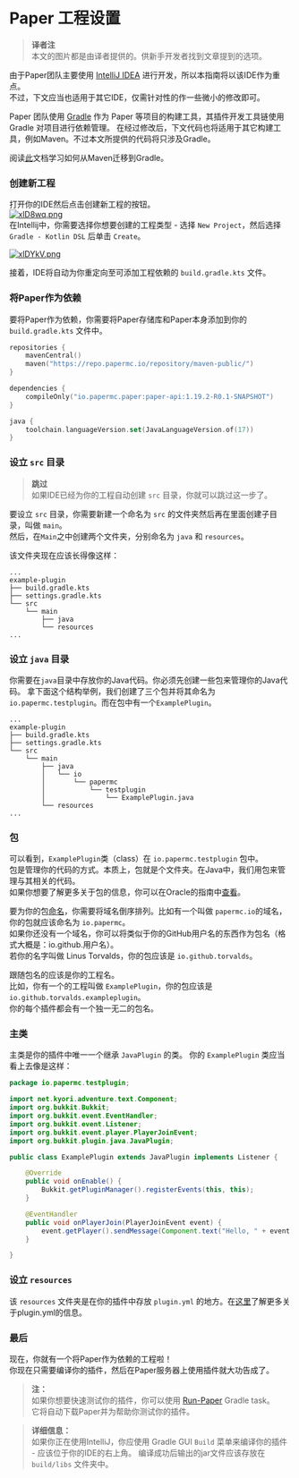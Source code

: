# Paper 工程设置

> **译者注**  
> 本文的图片都是由译者提供的。供新手开发者找到文章提到的选项。

由于Paper团队主要使用 [IntelliJ IDEA](https://www.jetbrains.com/idea/) 进行开发，所以本指南将以该IDE作为重点。    
不过，下文应当也适用于其它IDE，仅需针对性的作一些微小的修改即可。  

Paper 团队使用 [Gradle](https://gradle.org/) 作为 Paper 等项目的构建工具，其插件开发工具链使用 Gradle 对项目进行依赖管理。
在经过修改后，下文代码也将适用于其它构建工具，例如Maven。不过本文所提供的代码将只涉及Gradle。
<!-- 特别感谢 @William_Shi -->
阅读[此](https://docs.gradle.org/current/userguide/migrating_from_maven.html)文档学习如何从Maven迁移到Gradle。

### 创建新工程

打开你的IDE然后点击创建新工程的按钮。  
[![xlD8wq.png](https://s1.ax1x.com/2022/10/05/xlD8wq.png)](https://imgse.com/i/xlD8wq)  
在Intellij中，你需要选择你想要创建的工程类型 - 选择 `New Project`，然后选择 `Gradle - Kotlin DSL` 后单击 `Create`。    

[![xlDYkV.png](https://s1.ax1x.com/2022/10/05/xlDYkV.png)](https://imgse.com/i/xlDYkV)    

接着，IDE将自动为你重定向至可添加工程依赖的 `build.gradle.kts` 文件。  

### 将Paper作为依赖

要将Paper作为依赖，你需要将Paper存储库和Paper本身添加到你的 `build.gradle.kts` 文件中。  

```kotlin
repositories {
    mavenCentral()
    maven("https://repo.papermc.io/repository/maven-public/")
}

dependencies {
    compileOnly("io.papermc.paper:paper-api:1.19.2-R0.1-SNAPSHOT")
}

java {
    toolchain.languageVersion.set(JavaLanguageVersion.of(17))
}
```

### 设立 `src` 目录

> **跳过**  
> 如果IDE已经为你的工程自动创建 `src` 目录，你就可以跳过这一步了。

要设立 `src` 目录，你需要新建一个命名为 `src` 的文件夹然后再在里面创建子目录，叫做 `main`。  
然后，在`Main`之中创建两个文件夹，分别命名为 `java` 和 `resources`。  

该文件夹现在应该长得像这样：

```
...
example-plugin
├── build.gradle.kts
├── settings.gradle.kts
└── src
    └── main
        ├── java
        └── resources
...
```

### 设立 `java` 目录

你需要在`java`目录中存放你的Java代码。你必须先创建一些包来管理你的Java代码。
拿下面这个结构举例，我们创建了三个包并将其命名为 `io.papermc.testplugin`。而在包中有一个`ExamplePlugin`。

```
...
example-plugin
├── build.gradle.kts
├── settings.gradle.kts
└── src
    └── main
        ├── java
        │   └── io
        │       └── papermc
        │           └── testplugin
        │               └── ExamplePlugin.java
        └── resources
...
```

### 包

可以看到，`ExamplePlugin`类（class）在 `io.papermc.testplugin` 包中。  
包是管理你的代码的方式。本质上，包就是个文件夹。在Java中，我们用包来管理与其相关的代码。  
如果你想要了解更多关于包的信息，你可以在Oracle的指南中[查看](https://docs.oracle.com/javase/tutorial/java/package/packages.html)。  

要为你的包[命名](https://docs.oracle.com/javase/tutorial/java/package/namingpkgs.html)，你需要将域名倒序排列。比如有一个叫做 `papermc.io`的域名，你的包就应该命名为 `io.papermc`。  
如果你还没有一个域名，你可以将类似于你的GitHub用户名的东西作为包名（格式大概是：io.github.用户名）。  
若你的名字叫做 Linus Torvalds，你的包应该是 `io.github.torvalds`。  

跟随包名的应该是你的工程名。  
比如，你有一个的工程叫做 `ExamplePlugin`，你的包应该是`io.github.torvalds.exampleplugin`。  
你的每个插件都会有一个独一无二的包名。

### 主类

主类是你的插件中唯一一个继承 `JavaPlugin` 的类。 
你的 `ExamplePlugin` 类应当看上去像是这样：

```java
package io.papermc.testplugin;

import net.kyori.adventure.text.Component;
import org.bukkit.Bukkit;
import org.bukkit.event.EventHandler;
import org.bukkit.event.Listener;
import org.bukkit.event.player.PlayerJoinEvent;
import org.bukkit.plugin.java.JavaPlugin;

public class ExamplePlugin extends JavaPlugin implements Listener {

    @Override
    public void onEnable() {
        Bukkit.getPluginManager().registerEvents(this, this);
    }

    @EventHandler
    public void onPlayerJoin(PlayerJoinEvent event) {
        event.getPlayer().sendMessage(Component.text("Hello, " + event.getPlayer().getName() + "!"));
    }

}
```

### 设立 `resources` 

该 `resources` 文件夹是在你的插件中存放 `plugin.yml` 的地方。在[这里](https://docs.poikcue.com/#/PaperMC/dev/getting-start/plugin-yml)了解更多关于plugin.yml的信息。  

### 最后

现在，你就有一个将Paper作为依赖的工程啦！  
你现在只需要编译你的插件，然后在Paper服务器上使用插件就大功告成了。  

> **注：**  
> 如果你想要快速测试你的插件，你可以使用 [Run-Paper](https://github.com/jpenilla/run-paper) Gradle task。  
> 它将自动下载Paper并为帮助你测试你的插件。  

> **详细信息：**    
> 如果你正在使用IntelliJ，你应使用 Gradle GUI `Build` 菜单来编译你的插件 - 应该位于你的IDE的右上角。
> 编译成功后输出的jar文件应该存放在 `build/libs` 文件夹中。
